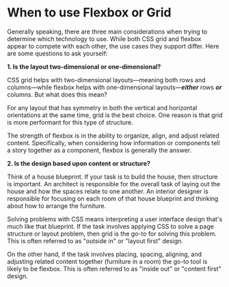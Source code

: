 # When to use Flexbox or Grid

Generally speaking, there are three main considerations when trying to determine which technology to use. While both CSS grid and flexbox appear to compete with each other, the use cases they support differ. Here are some questions to ask yourself:

**1. Is the layout two-dimensional or one-dimensional?**

CSS grid helps with two-dimensional layouts—meaning both rows and columns—while flexbox helps with one-dimensional layouts—**_either_** rows **_or_** columns. But what does this mean?

For any layout that has symmetry in both the vertical and horizontal orientations at the same time, grid is the best choice. One reason is that grid is more performant for this type of structure.

The strength of flexbox is in the ability to organize, align, and adjust related content. Specifically, when considering how information or components tell a story together as a component, flexbox is generally the answer.

**2. Is the design based upon content or structure?**

Think of a house blueprint. If your task is to build the house, then structure is important. An architect is responsible for the overall task of laying out the house and how the spaces relate to one another. An interior designer is responsible for focusing on each room of that house blueprint and thinking about how to arrange the furniture.

Solving problems with CSS means interpreting a user interface design that's much like that blueprint. If the task involves applying CSS to solve a page structure or layout problem, then grid is the go-to for solving this problem. This is often referred to as "outside in" or "layout first" design.

On the other hand, if the task involves placing, spacing, aligning, and adjusting related content together (furniture in a room) the go-to tool is likely to be flexbox. This is often referred to as "inside out" or "content first" design.